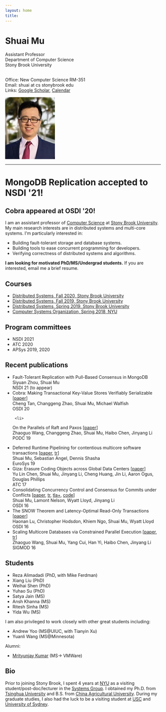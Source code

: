 ```yaml
---
layout: home
title: 
---
```


<div class="container" width="100%">
  <div class="row">
    <div class="col-sm" >
<h1>Shuai Mu</h1>
Assistant Professor <br>
Department of Computer Science <br>
Stony Brook University <br>
<br>

Office: New Computer Science RM-351 <br>
Email: shuai at cs stonybrook edu<br>
Links: <a href="https://scholar.google.com/citations?user=wcbyR5UAAAAJ&hl=en">Google Scholar</a>, <a href="https://calendar.google.com/calendar/embed?src=shuai%40cs.stonybrook.edu&ctz=America%2FNew_York">Calendar</a>
    </div>
    <div class="col-sm">
      <img src="./photo/photo.jpg" height="200" class="img-thumbnail float-right">
    </div>
  </div>
</div>

<hr>


# **MongoDB Replication accepted to NSDI '21!**
## **Cobra appeared at OSDI '20!**

I am an assistant professor of [Computer Science](http://www.cs.stonybrook.edu) at [Stony Brook University](http://www.stonybrook.edu).
My main research interests are in distributed systems and multi-core systems.
I'm particularly interested in:
  * Building fault-tolerant storage and database systems.
  * Building tools to ease concurrent programming for developers.  
  * Verifying correctness of distributed systems and algorithms.

**I am looking for motivated PhD/MS/Undergrad students.** 
If you are interested, email me a brief resume.


## Courses
* [Distributed Systems, Fall 2020, Stony Brook University](./teaching/ds/20fa/)
* [Distributed Systems, Fall 2019, Stony Brook University](./teaching/ds/19fa/)
* [Distributed Systems, Spring 2019, Stony Brook University](https://github.com/shuaimu/ds19spring)
* [Computer Systems Organization, Spring 2018, NYU](./teaching/cso18spring/index.html)

## Program committees 
* NSDI 2021
* ATC 2020
* APSys 2019, 2020

## Recent publications 

   <ul>
     <li>
     Fault-Tolerant Replication with Pull-Based Consensus in MongoDB
     <br>
     Siyuan Zhou, Shuai Mu
     <br>
     NSDI 21 (to appear)
     </li>
     <li>
     Cobra: Making Transactional Key-Value Stores Verifiably Serializable 
     [<a href="./pub/cobra-osdi20.pdf">paper</a>]
     <br>
     Cheng Tan, Changgeng Zhao, Shuai Mu, Michael Walfish
     <br>
     OSDI 20
     </li>

     <li>
On the Parallels of Raft and Paxos [<a href="./pub/raft-paxos.pdf">paper</a>]
         <br>
Zhaoguo Wang, Changgeng Zhao, Shuai Mu, Haibo Chen, Jinyang Li <br>
         PODC 19 
     </li> 
     <li>
Deferred Runtime Pipelining for contentious multicore software transactions
[<a href="./pub/drp-eurosys19.pdf">paper</a>, <a href="./pub/drp-tr.pdf">tr</a>]
         <br>
Shuai Mu, Sebastian Angel, Dennis Shasha <br>
         EuroSys 19
     </li> 
     <li>
     Giza: Erasure Coding Objects across Global Data Centers
[<a href="./pub/giza-atc17.pdf">paper</a>]
     <br>
     Yu Lin Chen, Shuai Mu, Jinyang Li, Cheng Huang, Jin Li, Aaron Ogus, Douglas Phillips<br>
     ATC 17
     </li> 
     <li>Consolidating Concurrency Control and Consensus for Commits under Conflicts 
         [<a href="./pub/janus-osdi16.pdf">paper</a>, 
          <a href="./pub/janus-tr.pdf">tr</a>,
          <a href="https://raw.githubusercontent.com/NYU-NEWS/janus/master/tla/Janus.tla">tla+</a>,
         <a href="https://github.com/nyu-news/janus">code</a>] 
         <br>
	  Shuai Mu, Lamont Nelson, Wyatt Lloyd, Jinyang Li <br>
	  OSDI 16</li>
     <li>The SNOW Theorem and Latency-Optimal Read-Only Transactions 
         [<a href="./pub/snow-osdi16.pdf">paper</a>]<br> Haonan Lu, Christopher Hodsdon, Khiem Ngo, Shuai Mu, Wyatt Lloyd <br> OSDI 16</li>
     <li>Scaling Multicore Databases via Constrained Parallel Execution 
         [<a href="./pub/ic3-sigmod16.pdf">paper</a>,
          <a href="http://ic3.news.cs.nyu.edu/techreport16.pdf">tr</a>] 
         <br> Zhaoguo Wang, Shuai Mu, Yang Cui, Han Yi, Haibo Chen, Jinyang Li <br> SIGMOD 16</li>
	  <!--
              <li>Extracting More Concurrency from Distributed Transactions 
                  [<a href="./pub/rococo-osdi14.pdf">paper</a>, 
                  <a href="./pub/rococo-tr.pdf">tr</a>] <br><strong>Shuai Mu</strong>, Yang Cui, Yang Zhang, Wyatt Lloyd, Jinyang Li<br>OSDI 14</li><br>
	  -->
      </ul>

## Students

* Reza Alimadadi (PhD, with Mike Ferdman)
* Xiang Liu (PhD)
* Weihai Shen (PhD)
* Yuhao Su (PhD)
* Satya Jain (MS)
* Ansh Khanna (MS)
* Ritesh Sinha (MS)
* Yida Wu (MS)

I am also privileged to work closely with other great students including:

* Andrew Yoo (MS@UIUC, with Tianyin Xu)
* Yuanli Wang (MS@Minnesota)

Alumni:
* [Mrityunjay Kumar](https://www3.cs.stonybrook.edu/~mrkumar/) (MS-\> VMWare)

## Bio
Prior to joining Stony Brook, I spent 4 years at [NYU](http://nyu.edu) as a visiting student/post-doc/lecturer in the [Systems Group](http://news.cs.nyu.edu). 
I obtained my Ph.D. from <a href="http://tsinghua.edu.cn">Tsinghua University</a> and B.S. from <a href="http://cau.edu.cn">China Agricultural University</a>.
During my graduate studies, I also had the luck to be a visiting student at <a href="http://usc.edu">USC</a> and <a href="http://sydney.edu.au">University of Sydney</a>. 
<!--(Full <a href="cv.pdf">CV</a>) -->
